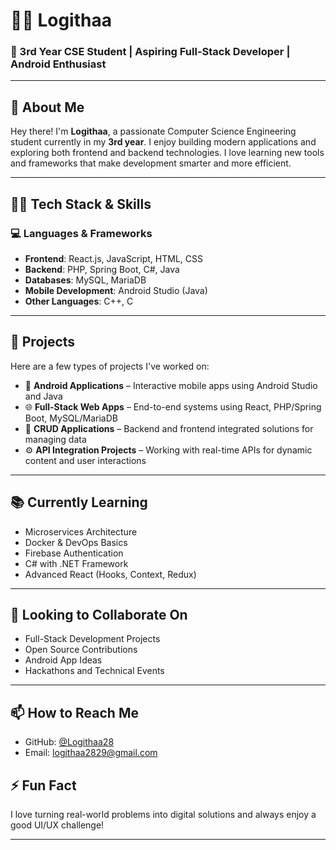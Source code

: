 # 👩‍💻 Logithaa 

### 🌟 3rd Year CSE Student | Aspiring Full-Stack Developer | Android Enthusiast

---

## 👋 About Me
Hey there! I'm **Logithaa**, a passionate Computer Science Engineering student currently in my **3rd year**. I enjoy building modern applications and exploring both frontend and backend technologies. I love learning new tools and frameworks that make development smarter and more efficient.

---

## 👨‍💻 Tech Stack & Skills

### 💻 Languages & Frameworks
- **Frontend**: React.js, JavaScript, HTML, CSS  
- **Backend**: PHP, Spring Boot, C#, Java  
- **Databases**: MySQL, MariaDB  
- **Mobile Development**: Android Studio (Java)  
- **Other Languages**: C++, C

---

## 🚀 Projects
Here are a few types of projects I've worked on:

- 📱 **Android Applications** – Interactive mobile apps using Android Studio and Java
- 🌐 **Full-Stack Web Apps** – End-to-end systems using React, PHP/Spring Boot, MySQL/MariaDB
- 💼 **CRUD Applications** – Backend and frontend integrated solutions for managing data
- ⚙️ **API Integration Projects** – Working with real-time APIs for dynamic content and user interactions

---

## 📚 Currently Learning
- Microservices Architecture  
- Docker & DevOps Basics  
- Firebase Authentication  
- C# with .NET Framework  
- Advanced React (Hooks, Context, Redux)

---

## 🤝 Looking to Collaborate On
- Full-Stack Development Projects  
- Open Source Contributions  
- Android App Ideas  
- Hackathons and Technical Events

---

## 📫 How to Reach Me
- GitHub: [@Logithaa28](https://github.com/Logithaa28)
- Email: logithaa2829@gmail.com



## ⚡ Fun Fact
I love turning real-world problems into digital solutions and always enjoy a good UI/UX challenge!

---



